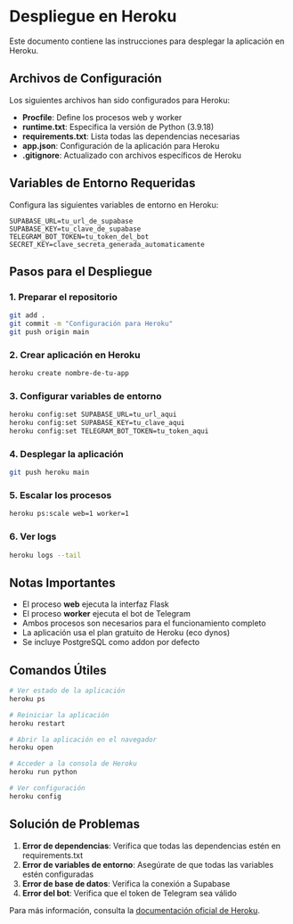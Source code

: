 # Despliegue en Heroku

Este documento contiene las instrucciones para desplegar la aplicación en Heroku.

## Archivos de Configuración

Los siguientes archivos han sido configurados para Heroku:

- **Procfile**: Define los procesos web y worker
- **runtime.txt**: Especifica la versión de Python (3.9.18)
- **requirements.txt**: Lista todas las dependencias necesarias
- **app.json**: Configuración de la aplicación para Heroku
- **.gitignore**: Actualizado con archivos específicos de Heroku

## Variables de Entorno Requeridas

Configura las siguientes variables de entorno en Heroku:

```
SUPABASE_URL=tu_url_de_supabase
SUPABASE_KEY=tu_clave_de_supabase
TELEGRAM_BOT_TOKEN=tu_token_del_bot
SECRET_KEY=clave_secreta_generada_automaticamente
```

## Pasos para el Despliegue

### 1. Preparar el repositorio
```bash
git add .
git commit -m "Configuración para Heroku"
git push origin main
```

### 2. Crear aplicación en Heroku
```bash
heroku create nombre-de-tu-app
```

### 3. Configurar variables de entorno
```bash
heroku config:set SUPABASE_URL=tu_url_aqui
heroku config:set SUPABASE_KEY=tu_clave_aqui
heroku config:set TELEGRAM_BOT_TOKEN=tu_token_aqui
```

### 4. Desplegar la aplicación
```bash
git push heroku main
```

### 5. Escalar los procesos
```bash
heroku ps:scale web=1 worker=1
```

### 6. Ver logs
```bash
heroku logs --tail
```

## Notas Importantes

- El proceso **web** ejecuta la interfaz Flask
- El proceso **worker** ejecuta el bot de Telegram
- Ambos procesos son necesarios para el funcionamiento completo
- La aplicación usa el plan gratuito de Heroku (eco dynos)
- Se incluye PostgreSQL como addon por defecto

## Comandos Útiles

```bash
# Ver estado de la aplicación
heroku ps

# Reiniciar la aplicación
heroku restart

# Abrir la aplicación en el navegador
heroku open

# Acceder a la consola de Heroku
heroku run python

# Ver configuración
heroku config
```

## Solución de Problemas

1. **Error de dependencias**: Verifica que todas las dependencias estén en requirements.txt
2. **Error de variables de entorno**: Asegúrate de que todas las variables estén configuradas
3. **Error de base de datos**: Verifica la conexión a Supabase
4. **Error del bot**: Verifica que el token de Telegram sea válido

Para más información, consulta la [documentación oficial de Heroku](https://devcenter.heroku.com/articles/getting-started-with-python).